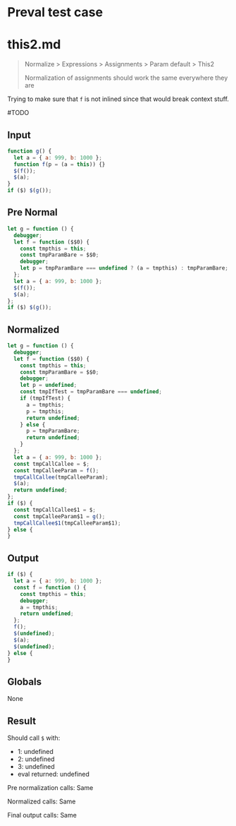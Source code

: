 # Preval test case

# this2.md

> Normalize > Expressions > Assignments > Param default > This2
>
> Normalization of assignments should work the same everywhere they are

Trying to make sure that `f` is not inlined since that would break context stuff.

#TODO

## Input

`````js filename=intro
function g() {
  let a = { a: 999, b: 1000 };
  function f(p = (a = this)) {}
  $(f());
  $(a);
}
if ($) $(g());
`````

## Pre Normal

`````js filename=intro
let g = function () {
  debugger;
  let f = function ($$0) {
    const tmpthis = this;
    const tmpParamBare = $$0;
    debugger;
    let p = tmpParamBare === undefined ? (a = tmpthis) : tmpParamBare;
  };
  let a = { a: 999, b: 1000 };
  $(f());
  $(a);
};
if ($) $(g());
`````

## Normalized

`````js filename=intro
let g = function () {
  debugger;
  let f = function ($$0) {
    const tmpthis = this;
    const tmpParamBare = $$0;
    debugger;
    let p = undefined;
    const tmpIfTest = tmpParamBare === undefined;
    if (tmpIfTest) {
      a = tmpthis;
      p = tmpthis;
      return undefined;
    } else {
      p = tmpParamBare;
      return undefined;
    }
  };
  let a = { a: 999, b: 1000 };
  const tmpCallCallee = $;
  const tmpCalleeParam = f();
  tmpCallCallee(tmpCalleeParam);
  $(a);
  return undefined;
};
if ($) {
  const tmpCallCallee$1 = $;
  const tmpCalleeParam$1 = g();
  tmpCallCallee$1(tmpCalleeParam$1);
} else {
}
`````

## Output

`````js filename=intro
if ($) {
  let a = { a: 999, b: 1000 };
  const f = function () {
    const tmpthis = this;
    debugger;
    a = tmpthis;
    return undefined;
  };
  f();
  $(undefined);
  $(a);
  $(undefined);
} else {
}
`````

## Globals

None

## Result

Should call `$` with:
 - 1: undefined
 - 2: undefined
 - 3: undefined
 - eval returned: undefined

Pre normalization calls: Same

Normalized calls: Same

Final output calls: Same
